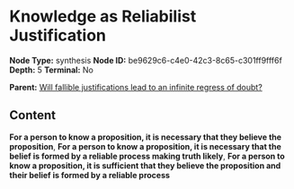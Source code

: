 # Knowledge as Reliabilist Justification

**Node Type:** synthesis
**Node ID:** be9629c6-c4e0-42c3-8c65-c301ff9fff6f
**Depth:** 5
**Terminal:** No

**Parent:** [Will fallible justifications lead to an infinite regress of doubt?](will-fallible-justifications-lead-to-an-infinite-regress-of-doubt-antithesis-6f6c8bf7-5fda-455c-81e5-db39638f6c0d.md)

## Content

**For a person to know a proposition, it is necessary that they believe the proposition**, **For a person to know a proposition, it is necessary that the belief is formed by a reliable process making truth likely**, **For a person to know a proposition, it is sufficient that they believe the proposition and their belief is formed by a reliable process**
